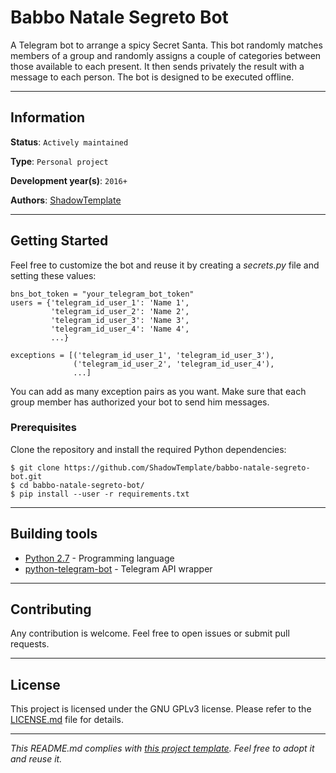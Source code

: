 # Babbo Natale Segreto Bot

A Telegram bot to arrange a spicy Secret Santa. This bot randomly matches 
members of a group and randomly assigns a couple of categories between those 
available to each present. It then sends privately the result with a message to 
each person. The bot is designed to be executed offline.

---
## Information

**Status**: `Actively maintained`

**Type**: `Personal project`

**Development year(s)**: `2016+`

**Authors**: [ShadowTemplate](https://github.com/ShadowTemplate)

---
## Getting Started

Feel free to customize the bot and reuse it by creating a *secrets.py* file and 
setting these values:

```
bns_bot_token = "your_telegram_bot_token"
users = {'telegram_id_user_1': 'Name 1',
         'telegram_id_user_2': 'Name 2',
         'telegram_id_user_3': 'Name 3',
         'telegram_id_user_4': 'Name 4',
         ...}

exceptions = [('telegram_id_user_1', 'telegram_id_user_3'),
              ('telegram_id_user_2', 'telegram_id_user_4'),
              ...]
```

You can add as many exception pairs as you want. Make sure that each group 
member has authorized your bot to send him messages. 

### Prerequisites

Clone the repository and install the required Python dependencies:

```
$ git clone https://github.com/ShadowTemplate/babbo-natale-segreto-bot.git
$ cd babbo-natale-segreto-bot/
$ pip install --user -r requirements.txt
```

---
## Building tools

* [Python 2.7](https://www.python.org/downloads/release/python-270/) - 
Programming language
* [python-telegram-bot](https://python-telegram-bot.org/) - Telegram API 
wrapper 

---
## Contributing

Any contribution is welcome. Feel free to open issues or submit pull requests.

---
## License

This project is licensed under the GNU GPLv3 license.
Please refer to the [LICENSE.md](LICENSE.md) file for details.

---
*This README.md complies with [this project template](
https://github.com/ShadowTemplate/project-template). Feel free to adopt it
and reuse it.*
